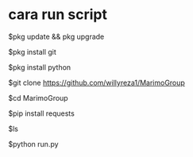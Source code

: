 # cara run script

$pkg update && pkg upgrade

$pkg install git

$pkg install python

$git clone https://github.com/willyreza1/MarimoGroup

$cd MarimoGroup

$pip install requests

$ls

$python run.py
